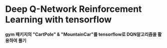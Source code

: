# Deep Q-Network Reinforcement Learning with tensorflow
#### gym 패키지의 "CartPole" & "MountainCar"를 tensorflow로 DQN알고리즘을 활용하여 풀기 
